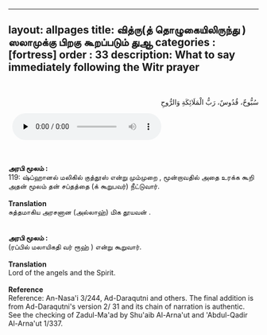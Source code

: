  ---
layout: allpages
title:  வித்ரு(த் தொழுகையிலிருந்து ) ஸலாமுக்கு பிறகு கூறப்படும் துஆ
categories : [fortress]
order : 33
description: What to say immediately following the Witr prayer
---
&nbsp;
<div class="arabictext" dir="RTL">

سُبُّوحٌ، قُدُوسٌ، رَبُّ الْمَلَائِكَةِ وَالرُّوحِ

</div>
&nbsp;


<audio controls  preload="none">
  <source src="{{ site.baseurl }}/audio/fortress/119.mp3" type="audio/mpeg">
Your browser does not support the audio element.
</audio>


&nbsp;
<div class="duaextra" tabindex="0">
<div><strong> அரபி மூலம் : </strong></div>
<div class="extra">119: ஷ்ப்ஹானல் மலிகில் குத்தூஸ் என்று மும்முறை , மூன்றாவதில் அதை உரக்க கூறி அதன் மூலம் தன் சப்தத்தை (க் கூறுபவர்) நீட்டுவார்.</div>
</div>
&nbsp;
<div class="duaextra" tabindex="0">
<div><strong>Translation</strong></div>
<div class="extra"> சுத்தமாகிய அரசனான (அல்லாஹ்) மிக தூயவன் .</div>
</div>
&nbsp;
<div class="extra"> </div>
&nbsp;
<div class="duaextra" tabindex="0">
<div><strong> அரபி மூலம் :</strong></div>
<div class="extra">(ரப்பில் மலாயிகதி வர் ரூஹ் ) என்று கூறுவார். </div>
</div>
&nbsp;
<div class="duaextra" tabindex="0">
<div><strong>Translation</strong></div>
<div class="extra">Lord of the angels and the Spirit.</div>
</div>
&nbsp;
<div class="duaextra" tabindex="0">
<div><strong>Reference</strong></div>
<div class="extra">Reference: An-Nasa'i 3/244, Ad-Daraqutni and others. The final addition is from Ad-Daraqutni's version 2/ 31 and its chain of narration is authentic. See the checking of Zadul-Ma'ad by Shu'aib Al-Arna'ut and 'Abdul-Qadir Al-Arna'ut 1/337.</div>
</div>
